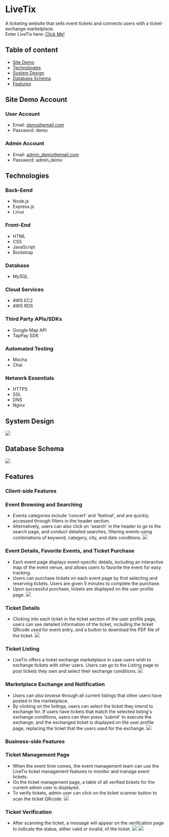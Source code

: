 # LiveTix
A ticketing website that sells event tickets and connects users with a ticket-exchange marketplace.\
Enter LiveTix here: [Click Me!](https://livetix.site)

[comment]: <> (A ticketing website that offers a B2C ticket selling/purchasing service and a C2C ticket-exchange marketplace.)

## Table of content
- [Site Demo](#site-demo)
- [Technologies](#technologies)
- [System Design](#system-design)
- [Database Schema](#database-schema)
- [Features](#features)

## Site Demo Account
### User Account
- Email: demo@email.com
- Password: demo

### Admin Account
- Email: admin_demo@email.com
- Password: admin_demo
<!-- - Notes: when verifying tickets, please open the site on your computer to scan the ticket QRcodes.  -->


## Technologies
### Back-Eend
- Node.js
- Express.js
- Linux

### Front-End
- HTML
- CSS
- JavaScript
- Bootstrap

### Database
- MySQL

### Cloud Services
- AWS EC2
- AWS RDS

### Third Party APIs/SDKs
- Google Map API
- TapPay SDK

### Automated Testing
- Mocha
- Chai

### Network Essentials
- HTTPS
- SSL
- DNS
- Nginx


## System Design
![](./readme-media/LiveTix-system-design.png)

## Database Schema
![](./readme-media/LiveTix-schema.png)

## Features
### **Client-side Features**
### Event Browsing and Searching
- Events categories include 'concert' and 'festival', and are quickly accessed through filters in the header section.
- Alternatively, users can also click on 'search' in the header to go to the search page, and conduct detailed searches, filtering events using combinations of keyword, category, city, and date conditions.
![](./readme-media/LiveTix-search.png)
### Event Details, Favorite Events, and Ticket Purchase
- Each event page displays event-specific details, including an interactive map of the event venue, and allows users to favorite the event for easy tracking.
- Users can purchase tickets on each event page by first selecting and reserving tickets. Users are given 5 minutes to complete the purchase.
- Upon successful purchase, tickets are displayed on the user profile page.
![](./readme-media/LiveTix-ticket-purchase.gif)
### Ticket Details
- Clicking into each ticket in the ticket section of the user profile page, users can see detailed information of the ticket, including the ticket QRcode used for event entry, and a button to download the PDF file of the ticket.
![](./readme-media/LiveTix-ticket-details-before.png)
### Ticket Listing
- LiveTix offers a ticket exchange marketplace in case users wish to exchange tickets with other users. Users can go to the Listing page to post tickets they own and select their exchange conditions.
![](./readme-media/LiveTix-listing.gif)
### Marketplace Exchange and Notification
- Users can also browse through all current listings that other users have posted in the marketplace.
- By clicking on the listings, users can select the ticket they intend to exchange for. If users have tickets that match the selected listing's exchange conditions, users can then press 'submit' to execute the exchange, and the exchanged ticket is displayed on the user profile page, replacing the ticket that the users used for the exchange.
![](./readme-media/LiveTix-marketplace-exchange.gif)
### **Business-side Features**
### Ticket Management Page
- When the event time comes, the event management team can use the LiveTix ticket management features to monitor and manage event tickets.
- On the ticket management page, a table of all verified tickets for the current admin user is displayed.
- To verify tickets, admin user can click on the ticket scanner button to scan the ticket QRcode.
![](./readme-media/LiveTix-ticket-management-page.png)
### Ticket Verification
- After scanning the ticket, a message will appear on the verification page to indicate the status, either valid or invalid, of the ticket.
![](./readme-media/LiveTix-ticket-verification-valid.png)
![](./readme-media/LiveTix-ticket-verification-invalid.png)

